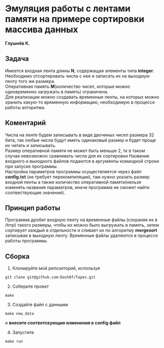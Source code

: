 # Эмуляция работы с лентами памяти на примере сортировки массива данных

**Глушнёв К.**

## Задача

Имеется входная лента длины **N**, содержащая элементы типа **integer**.\
Необходимо отсортировать числа с нее и записать их на выходную ленту того же размера.\
Оперативная память **M**(количество чисел, которые можно одновременно загружать в память) ограничена.\
Для реализации можно создавать временные ленты, на которых можно хранить какую-то временную
информацию, необходимую в процессе работы алгоритма.

## Коментарий

Числа на ленте будем записывать в виде двочиных чисел размера 32 бита, так любые числа будут иметь одинаковый размер и будет проще их читать и записывать.\
Размер оперативной памяти не может быть меньше 2, тк в таком случае невозможно сравнивать числа для их сортировки
Название входного и выходного файлов подаются в аргументы командной строки при запуске программы.\
Настройка параметров программы осуществляется через файл **config.txt** (не требует перекомпиляции), там нужно указать размер входной ленты а также количество оперативной памяти(нельзя изменять названия параматров, иначе программа не сможет найти соотвествующие значения).

## Принцип работы

Программа дробит входную ленту на временные файлы (сохраняя их в /tmp) такого размеры, чтобы их можно было выгружать в память, затем сортирует каждый в отдельности и сливает их по алгоритму **mergesort** записывая в выходную ленту. Временные файлы удаляются в процессе работы программы.

## Сборка

1. Клонируйте мой репозиторий, используя

```
git clone git@github.com:Dash8f/Tapes.git
```
2. Соберите проект

```
make
```
3. Создайте файл с данными

```
make new_data
```
и **внесите соответсвующие изменения в config файл**

4. Запустите

```
make run
```


